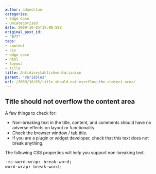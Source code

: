 ```yaml
---
author: adamchlan
categories:
- Edge Case
- Uncategorized
date: 2009-10-05T19:00:59Z
original_post_id:
- "877"
tags:
- content
- css
- edge case
- html
- layout
- title
title: Antidisestablishmentarianism
parent: "Variables"
url: /2009/10/05/title-should-not-overflow-the-content-area/
---
```


## Title should not overflow the content area

A few things to check for:

  * Non-breaking text in the title, content, and comments should have no adverse effects on layout or functionality.
  * Check the browser window / tab title.
  * If you are a plugin or widget developer, check that this text does not break anything.

The following CSS properties will help you support non-breaking text.

<pre>-ms-word-wrap: break-word;
word-wrap: break-word;</pre>

&nbsp;